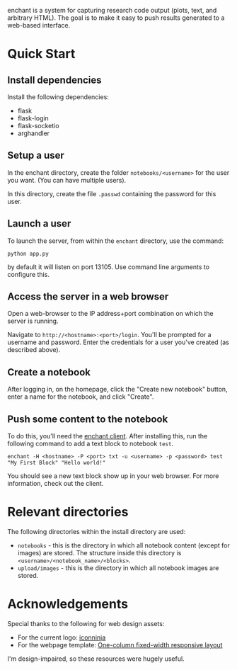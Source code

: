 enchant is a system for capturing research code output (plots, text, and
arbitrary HTML). The goal is to make it easy to push results generated to a
web-based interface.

# Quick Start

## Install dependencies
Install the following dependencies:

  - flask
  - flask-login
  - flask-socketio
  - arghandler

## Setup a user

In the enchant directory, create the folder `notebooks/<username>` for the user you want. (You can have multiple users).

In this directory, create the file `.passwd` containing the password for this user.

## Launch a user

To launch the server, from within the `enchant` directory, use the command:

	python app.py

by default it will listen on port 13105. Use command line arguments to configure this.

## Access the server in a web browser

Open a web-browser to the IP address+port combination on which the server is
running.

Navigate to `http://<hostname>:<port>/login`. You'll be prompted for a username
and	password. Enter the credentials for a user you've created (as described
above).

## Create a notebook

After logging in, on the homepage, click the "Create new notebook" button,
enter a name for the notebook, and click "Create".

## Push some content to the notebook

To do this, you'll need the [enchant
client](https://github.com/druths/enchant-client). After installing this, run
the following command to add a text block to notebook `test`.

	enchant -H <hostname> -P <port> txt -u <username> -p <password> test "My First Block" "Hello world!"

You should see a new text block show up in your web browser. For more
information, check out the client.

# Relevant directories

The following directories within the install directory are used:

  * `notebooks` - this is the directory in which all notebook content (except
	for images) are stored. The structure inside this directory is
	`<username>/<notebook_name>/<blocks>`.
  * `upload/images` - this is the directory in which all notebook images are stored.

# Acknowledgements

Special thanks to the following for web design assets:

  * For the current logo: [iconninja](http://www.iconninja.com/round-shield-with-star-icon-832031)
  * For the webpage template: [One-column fixed-width responsive layout](https://github.com/russmaxdesign/example-layout-one-fixed)

I'm design-impaired, so these resources were hugely useful.
